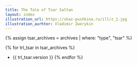 ```yaml
---
title: The Tale of Tsar Saltan
layout: index
illustration_url: https://skaz-pushkina.ru/ill/z_2.jpg
illustration_aurhtor: Vladimir Zworykin
---
```


{% assign tsar_archives = archives | where: "type", "tsar" %}

{% for trl_tsar in tsar_archives %}
- {{ trl_tsar.version }}
{% endfor %}